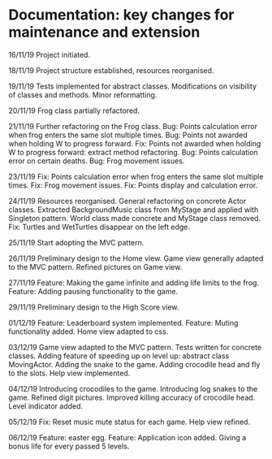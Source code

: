 # Documentation: key changes for maintenance and extension

16/11/19
Project initiated.

18/11/19
Project structure established, resources reorganised.

19/11/19
Tests implemented for abstract classes.
Modifications on visibility of classes and methods.
Minor reformatting.

20/11/19
Frog class partially refactored.

21/11/19
Further refactoring on the Frog class.
Bug: Points calculation error when frog enters the same slot multiple times.
Bug: Points not awarded when holding W to progress forward.
Fix: Points not awarded when holding W to progress forward: extract method refactoring.
Bug: Points calculation error on certain deaths.
Bug: Frog movement issues.

23/11/19
Fix: Points calculation error when frog enters the same slot multiple times.
Fix: Frog movement issues.
Fix: Points display and calculation error.

24/11/19
Resources reorganised.
General refactoring on concrete Actor classes.
Extracted BackgroundMusic class from MyStage and applied with Singleton pattern.
World class made concrete and MyStage class removed.
Fix: Turtles and WetTurtles disappear on the left edge.

25/11/19
Start adopting the MVC pattern.

26/11/19
Preliminary design to the Home view.
Game view generally adapted to the MVC pattern.
Refined pictures on Game view.

27/11/19
Feature: Making the game infinite and adding life limits to the frog.
Feature: Adding pausing functionality to the game.

29/11/19
Preliminary design to the High Score view.

01/12/19
Feature: Leaderboard system implemented.
Feature: Muting functionality added.
Home view adapted to css.

03/12/19
Game view adapted to the MVC pattern.
Tests written for concrete classes.
Adding feature of speeding up on level up: abstract class MovingActor.
Adding the snake to the game.
Adding crocodile head and fly to the slots.
Help view implemented.

04/12/19
Introducing crocodiles to the game.
Introducing log snakes to the game.
Refined digit pictures.
Improved killing accuracy of crocodile head.
Level indicator added.

05/12/19
Fix: Reset music mute status for each game.
Help view refined.

06/12/19
Feature: easter egg.
Feature: Application icon added.
Giving a bonus life for every passed 5 levels.
